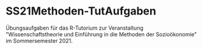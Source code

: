 # SS21Methoden-TutAufgaben
Übungsaufgaben für das R-Tutorium zur Veranstaltung "Wissenschaftstheorie und Einführung in die Methoden der Sozioökonomie" im Sommersemester 2021.
